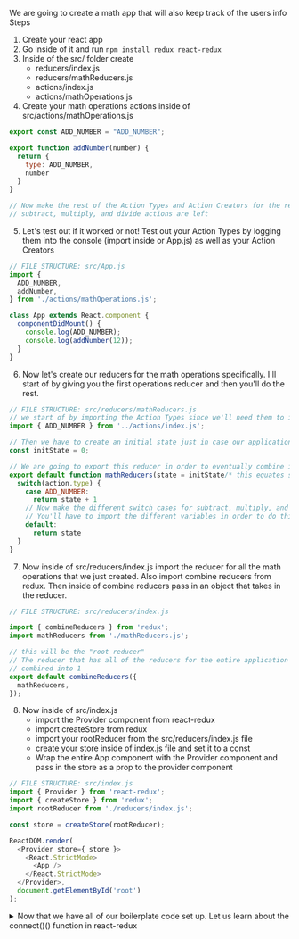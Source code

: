 We are going to create a math app that will also keep track of the users info
Steps
1) Create your react app
2) Go inside of it and run `npm install redux react-redux`
3) Inside of the src/ folder create
    * reducers/index.js
    * reducers/mathReducers.js
    * actions/index.js
    * actions/mathOperations.js
4) Create your math operations actions inside of src/actions/mathOperations.js
```javascript
export const ADD_NUMBER = "ADD_NUMBER";

export function addNumber(number) {
  return {
    type: ADD_NUMBER,
    number
  }
}

// Now make the rest of the Action Types and Action Creators for the rest of the operations
// subtract, multiply, and divide actions are left
```
5) Let's test out if it worked or not! Test out your Action Types by logging them
into the console (import inside or App.js) as well as your Action Creators
```javascript
// FILE STRUCTURE: src/App.js
import {
  ADD_NUMBER,
  addNumber,
} from './actions/mathOperations.js';

class App extends React.component {
  componentDidMount() {
    console.log(ADD_NUMBER);
    console.log(addNumber(12));
  }
}
```

6) Now let's create our reducers for the math operations specifically. I'll start of by giving you the first operations reducer and then you'll do the rest.
```javascript
// FILE STRUCTURE: src/reducers/mathReducers.js
// we start of by importing the Action Types since we'll need them to identify the action going to be taken.
import { ADD_NUMBER } from '../actions/index.js';

// Then we have to create an initial state just in case our application doesn't have a state.
const initState = 0;

// We are going to export this reducer in order to eventually combine it with others.
export default function mathReducers(state = initState/* this equates state to initState if there is nothing the "state"*/, action) {
  switch(action.type) {
    case ADD_NUMBER:
      return state + 1
    // Now make the different switch cases for subtract, multiply, and divide
    // You'll have to import the different variables in order to do this.
    default:
      return state
  }
}
```

7) Now inside of src/reducers/index.js import the reducer for all the math operations that we just created. Also import combine reducers from redux. Then inside of combine reducers pass in an object that takes in the reducer.
```javascript
// FILE STRUCTURE: src/reducers/index.js

import { combineReducers } from 'redux';
import mathReducers from './mathReducers.js';

// this will be the "root reducer"
// The reducer that has all of the reducers for the entire application
// combined into 1
export default combineReducers({
  mathReducers,
});

```
8) Now inside of src/index.js
    * import the Provider component from react-redux
    * import createStore from redux
    * import your rootReducer from the src/reducers/index.js file
    * create your store inside of index.js file and set it to a const
    * Wrap the entire App component with the Provider component and pass in the store as a prop to the provider component
```javascript
// FILE STRUCTURE: src/index.js
import { Provider } from 'react-redux';
import { createStore } from 'redux';
import rootReducer from './reducers/index.js';

const store = createStore(rootReducer);

ReactDOM.render(
  <Provider store={ store }>
    <React.StrictMode>
      <App />
    </React.StrictMode>
  </Provider>,
  document.getElementById('root')
);
```

<details>
<summary>Now that we have all of our boilerplate code set up. Let us learn about the connect()() function in react-redux</summary>
<br>

The connect function will allow us to pass the information from our store as props to our components.
It will also pass in our action dispatchers as props to our components
```javascript
import React from 'react';

function Lists(props) {
  return (
    <div>
      <h3>Hello I am a component and my name is props.name</h3>
    </div>
  )
}

export default connect(mapStateToProps, mapDispatchToProps)(Lists)
```
</details>
